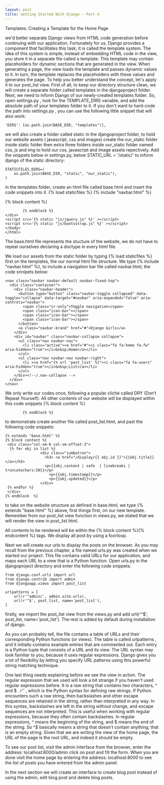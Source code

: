 ```yaml
---
layout: post
title: Getting Started With Django – Part 4
---
```


Templates: Creating a Template for the Home Page

we'd better separate Django views from HTML code generation before continuing with our application. Fortunately for us, Django provides a component that facilitates this task; it is called the template system. The idea of this system is simple, instead of embedding HTML code in the view, you store it in a separate file called a template. This template may contain placeholders for dynamic sections that are generated in the view. When generating a page, the view loads the template and passes dynamic values to it. In turn, the template replaces the placeholders with these values and generates the page. To help you better understand the concept, let's apply it to our post_list view. First of all, to keep our directory structure clean, we will create a separate folder called templates in the djangoproject folder. Next, we need to inform Django of our newly-created templates folder. So, open settings.py , look for the TEMPLATE_DIRS variable, and add the absolute path of your templates folder to it. If you don't want
to hard-code the path into settings.py , you can use the following little snippet that will also work:

	'DIRS': [os.path.join(BASE_DIR, "templates")],

we will also create a folder  called static in the djangoproject folder, to hold our website assets ( javascript, css and images) create the our_static folder inside static folder then extra three folders inside our_static folder named css, js and img to hold our css, javascript and image assets repectively. Add the snippets below in settings.py, below STATIC_URL = '/static/'  to inform django of the static directory:

	STATICFILES_DIRS=(
		os.path.join(BASE_DIR, "static", "our_static"),
	)

in the templates folder, create an html file called base.html and insert the code snippets into it.
	{% load staticfiles %}
	<!DOCTYPE html>
	<html lang="en">
	<head>
	    <meta charset="UTF-8">
	    <title>{% block head_title %}SeedStars Worldwide{% endblock head_title 	%}</title>
	    <link rel="stylesheet" type="text/css" href='{% static "css/bootstrap.css" %}' />
	    <link rel="stylesheet" type="text/css" href='{% static "css/base.css" %}' />
	    <link href="{% static 'font-awesome/css/font-awesome.min.css' %}" 	type="text/css" rel="stylesheet">
	</head>
	<body>
		{% include "navbar.html" %}
			<div class="container">
		    {% block content %}

		    {% endblock %}
	</div>
	<script src='{% static "js/jquery.js" %}' ></script>
	<script src='{% static "js/bootsstrap.js" %}' ></script>
	</body>
	</html>
The base.html file represents the stucture of the website, we do not have to repeat ourselves declaring a doctype in every html file.

We load our assets from the static folder by typing {% load staticfiles %} first on the templates, the our normal html file structure. We type {% include "navbar.html" %}, to include a navigation bar file called navbar.html, the code snnipets below:

	<nav class="navbar navbar-default navbar-fixed-top">
      <div class="container">
        <div class="navbar-header">
          <button type="button" class="navbar-toggle collapsed" data-toggle="collapse" data-target="#navbar" aria-expanded="false" aria-controls="navbar">
            <span class="sr-only">Toggle navigation</span>
            <span class="icon-bar"></span>
            <span class="icon-bar"></span>
            <span class="icon-bar"></span>
          </button>
          <a class="navbar-brand" href="#">Django Girls</a>
        </div>
        <div id="navbar" class="navbar-collapse collapse">
          <ul class="nav navbar-nav">
            <li class="active"><a href="#"><i class="fa fa-home fa-fw" aria-hidden="true"></i>&nbsp;Home</a></li>
          </ul>
          <ul class="nav navbar-nav navbar-right">
            <li ><a href="{% url 'post_list' %}"><i class="fa fa-users" aria-hidden="true"></i>&nbsp;List</a></li>
          </ul>
        </div><!--/.nav-collapse -->
      </div>
    </nav>

We only write our codes once, following a popular cliché called DRY (Don’t Repeat Yourself).
All other contents of our website will be displayed within this code snippets
		{% block content %}

		    {% endblock %}
to demonstrate create another file called post_list.html, and past the following code snippets:

	{% extends "base.html" %}
	{% block content %}
	 <div class="col-sm-6 col-sm-offset-3">
	  {% for obj in list %}
	                <div class="jumbotron">
	                  <h3> <a href="/display/{{ obj.id }}">{{obj.title}}</a></h3>
	                  <p>{{obj.content | safe  | linebreaks | truncatechars:50}}</p>
	                    <p>{{obj.timestamp}}</p>
	                    <p>{{obj.updated}}</p>
	                </div>
	 {% endfor %}
	 </div>
	{% endblock  %}
to take on the website structure as defined in base.html, we type 	{% extends "base.html" %} above, first things first, on our new template. Remember from our post_list view function in views.py, we stated that we will render the view in post_list.html.


All contents to be rendered will be within the {% block content %}{% endcontent %} tags.
We display all post by using a foorloop.

Next we will create our urls to display the posts on the browser. As you may recall from the previous chapter, a file named urls.py was created when we started our project. This file contains valid URLs for our application, and maps each URL to a view that is a Python function. Open urls.py in the djangoproject directory and enter the following code snippets:

	from django.conf.urls import url
	from django.contrib import admin
	from djangoapp.views import post_list

	urlpatterns = [
	    url(r'^admin/', admin.site.urls),
	    url(r'^$', post_list, name='post_list'),
	]

firstly, we import the post_list view from the views.py and add url(r'^$', post_list, name='post_list'). The rest is added by default during installation of django. 

As you can probably tell, the file contains a table of URLs and their corresponding Python functions (or views). The table is called urlpatterns , and it initially contains example entries that are commented out. Each entry is a Python tuple that consists of a URL and its view. The URL syntax may look familiar to you, because it uses regular expressions. Django gives you a lot of flexibility by letting you specify URL patterns using this powerful string matching technique.

One last thing needs explaining before we see the view in action. The regular expression that we used will look a bit strange if you haven't used regular expressions before. It is a raw string that contains two characters, ^ and $ . r'' , which is the Python syntax for defining raw strings. If Python encounters such a raw string, then backslashes and other escape sequences are retained in the string, rather than interpreted in any way. In this syntax, backslashes are left in the string without change, and escape sequences are not interpreted. This is useful when working with regular expressions, because they often contain backslashes. In regular expressions, ^ means the beginning of the string, and $ means the end of the string. So ^$ basically means a string that doesn't contain anything; that is an empty string. Given that we are writing the view of the home page, the URL of the page is the root URL, and indeed it should be empty.

To see our post list, visit the admin interface from the browser, enter the address: 
	localhost:8000/admin
click on post and fill the form. When you are done visit the home page by entering the address:
	localhost:8000
to see the list of posts you have entered from the admin panel.

In the next section we will create an interface to create blog post instead of using the admin, edit blog post and delete blog posts.
